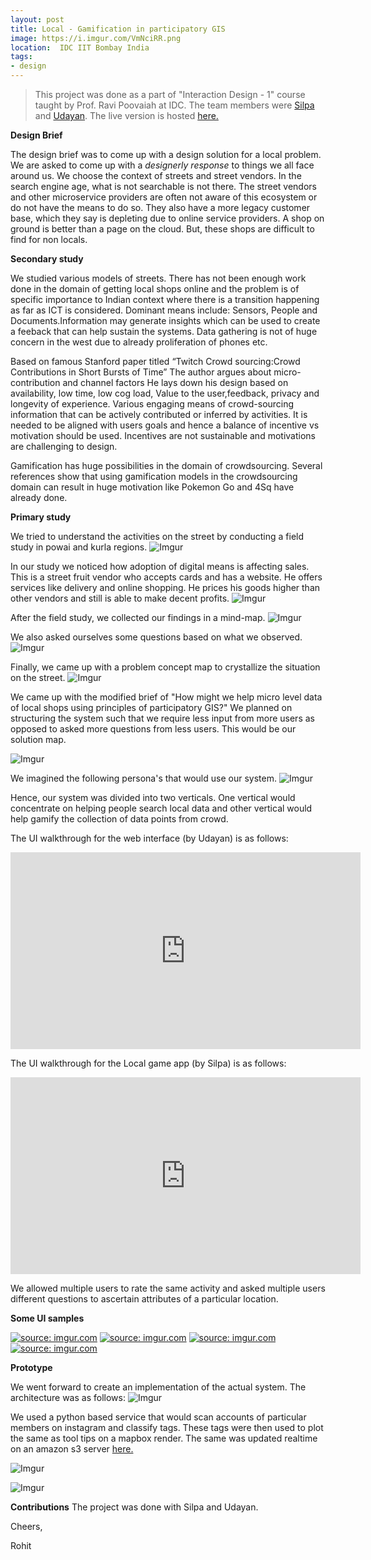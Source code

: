 ```yaml
---
layout: post
title: Local - Gamification in participatory GIS
image: https://i.imgur.com/VmNciRR.png
location:  IDC IIT Bombay India
tags:
- design
---
```


>This project was done as a part of "Interaction Design - 1" course taught by Prof. Ravi Poovaiah at IDC. The team members were [Silpa](https://www.behance.net/silpa_murali) and [Udayan](https://www.behance.net/udayanvidyanta). The live version is hosted [here.](https://s3-us-west-2.amazonaws.com/rohitgupta/main.html)

**Design Brief**

The design brief was to come up with a design solution for a local problem. We are asked to come up with a *designerly response* to things we all face around us. We choose the context of streets and street vendors. In the search engine age, what is not searchable is not there. The street vendors and other microservice providers are often not aware of this ecosystem or do not have the means to do so. They also have a more legacy customer base, which they say is depleting due to online service providers. A shop on ground is better than a page on the cloud. But, these shops are difficult to find for non locals.

**Secondary study**

We studied various models of streets. There has not been enough work done in the domain of getting local shops online and the problem is of specific importance to Indian context where there is a transition happening as far as ICT is considered. Dominant means include: Sensors, People and Documents.Information may generate insights which can be used to create a feeback that can help sustain the systems. Data gathering is not of huge concern in the west due to already proliferation of phones etc.

Based on famous Stanford paper titled “Twitch Crowd sourcing:Crowd Contributions in Short Bursts of Time” The author argues about micro-contribution and channel factors He lays down his design based on availability, low time, low cog load, Value to the user,feedback, privacy and longevity of experience. Various engaging means of crowd-sourcing information that can be actively contributed or inferred by activities. It is needed to be aligned with users goals and hence a balance of incentive vs motivation should be used. Incentives are not sustainable and motivations are challenging to design.

Gamification has huge possibilities in the domain of crowdsourcing. Several references show that using gamification models in the crowdsourcing domain can result in huge motivation like Pokemon Go and 4Sq have already done.

**Primary study**

We tried to understand the activities on the street by conducting a field study in powai and kurla regions.
![Imgur](https://i.imgur.com/WN2rHtj.png)

In our study we noticed how adoption of digital means is affecting sales. This is a street fruit vendor who accepts cards and has a website. He offers services like delivery and online shopping. He prices his goods higher than other vendors and still is able to make decent profits.
![Imgur](https://i.imgur.com/2t2w9gs.png)

After the field study, we collected our findings in a mind-map.
![Imgur](https://i.imgur.com/QZ8ntbQ.png)

We also asked ourselves some questions based on what we observed.
![Imgur](https://i.imgur.com/B5Baq9S.png)

Finally, we came up with a problem concept map to crystallize the situation on the street.
![Imgur](https://i.imgur.com/5Dhk5Kf.png)

We came up with the modified brief of "How might we help micro level data of local shops using principles of participatory GIS?"
We planned on structuring the system such that we require less input from more users as opposed to asked more questions from less users. This would be our solution map.

![Imgur](https://i.imgur.com/WrDOrIl.png)

We imagined the following persona's that would use our system.
![Imgur](https://i.imgur.com/qdjkcdm.png)

Hence, our system was divided into two verticals. One vertical would concentrate on helping people search local data and other vertical would help gamify the collection of data points from crowd.

The UI walkthrough for the web interface (by Udayan) is as follows:

<iframe width="560" height="315" src="https://www.youtube.com/embed/4KZPoY2enfs" frameborder="0" gesture="media" allow="encrypted-media" allowfullscreen></iframe>

The UI walkthrough for the Local game app (by Silpa) is as follows:

<iframe width="560" height="315" src="https://www.youtube.com/embed/4wsBIY4HUco" frameborder="0" gesture="media" allow="encrypted-media" allowfullscreen></iframe>

We allowed multiple users to rate the same activity and asked multiple users different questions to ascertain attributes of a particular location.

**Some UI samples**

<a href="https://imgur.com/vsgiNcc"><img src="https://i.imgur.com/vsgiNcc.png" title="source: imgur.com" /></a>
<a href="https://imgur.com/VmNciRR"><img src="https://i.imgur.com/VmNciRR.png" title="source: imgur.com" /></a>
<a href="https://imgur.com/yGm3ZAE"><img src="https://i.imgur.com/yGm3ZAE.png" title="source: imgur.com" /></a>
<a href="https://imgur.com/fhypt0K"><img src="https://i.imgur.com/fhypt0K.png" title="source: imgur.com" /></a>

**Prototype**

We went forward to create an implementation of the actual system. The architecture was as follows:
![Imgur](https://i.imgur.com/kny2Yld.png)

We used a python based service that would scan accounts of particular members on instagram and classify tags. These tags were then used to plot the same as tool tips on a mapbox render. The same was updated realtime on an amazon s3 server [here.](https://s3-us-west-2.amazonaws.com/rohitgupta/main.html)

![Imgur](https://i.imgur.com/Wan5h4o.png)

![Imgur](https://i.imgur.com/dmPV2Zl.png)

**Contributions** The project was done with Silpa and Udayan.

Cheers,

Rohit
